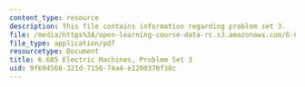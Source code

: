 ```yaml
---
content_type: resource
description: This file contains information regarding problem set 3.
file: /media/https%3A/open-learning-course-data-rc.s3.amazonaws.com/6-685-electric-machines-fall-2013/9f694568321d715674a4e1200370f38c_MIT6_685F13_ps03.pdf
file_type: application/pdf
resourcetype: Document
title: 6.685 Electric Machines, Problem Set 3
uid: 9f694568-321d-7156-74a4-e1200370f38c
---
```

